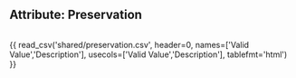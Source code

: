 ## Attribute: Preservation

<div style="max-height:450px; overflow-x: hidden; overflow-y: auto;">

{{ read_csv('shared/preservation.csv', header=0, names=['Valid Value','Description'], usecols=['Valid Value','Description'], tablefmt='html') }}

</div>
